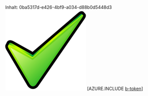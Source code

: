 Inhalt: 0ba5317d-e426-4bf9-a034-d88b0d5448d3![Bild](0afe39ab-f1e2-4b90-8b8a-7c6a6b6dcd78.png)
[AZURE.INCLUDE [b-token](8195c3b8-0aea-477d-be4c-7fc9307d89cd.md)]
